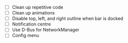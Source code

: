 - [ ] Clean up repetitive code
- [ ] Clean up animations
- [ ] Disable top, left, and right outline when bar is docked
- [ ] Notification centre
- [ ] Use D-Bus for NetworkManager
- [ ] Config menu
